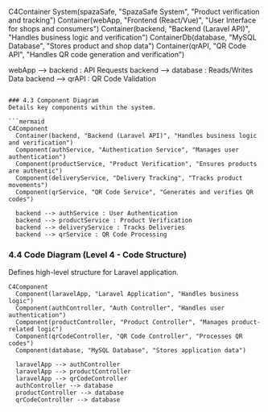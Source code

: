 C4Container
  System(spazaSafe, "SpazaSafe System", "Product verification and tracking")
  Container(webApp, "Frontend (React/Vue)", "User Interface for shops and consumers")
  Container(backend, "Backend (Laravel API)", "Handles business logic and verification")
  ContainerDb(database, "MySQL Database", "Stores product and shop data")
  Container(qrAPI, "QR Code API", "Handles QR code generation and verification")

  webApp --> backend : API Requests
  backend --> database : Reads/Writes Data
  backend --> qrAPI : QR Code Validation
```

### 4.3 Component Diagram
Details key components within the system.

```mermaid
C4Component
  Container(backend, "Backend (Laravel API)", "Handles business logic and verification")
  Component(authService, "Authentication Service", "Manages user authentication")
  Component(productService, "Product Verification", "Ensures products are authentic")
  Component(deliveryService, "Delivery Tracking", "Tracks product movements")
  Component(qrService, "QR Code Service", "Generates and verifies QR codes")

  backend --> authService : User Authentication
  backend --> productService : Product Verification
  backend --> deliveryService : Tracks Deliveries
  backend --> qrService : QR Code Processing
```

### 4.4 Code Diagram (Level 4 - Code Structure)
Defines high-level structure for Laravel application.

```mermaid
C4Component
  Component(laravelApp, "Laravel Application", "Handles business logic")
  Component(authController, "Auth Controller", "Handles user authentication")
  Component(productController, "Product Controller", "Manages product-related logic")
  Component(qrCodeController, "QR Code Controller", "Processes QR codes")
  Component(database, "MySQL Database", "Stores application data")

  laravelApp --> authController
  laravelApp --> productController
  laravelApp --> qrCodeController
  authController --> database
  productController --> database
  qrCodeController --> database
```
